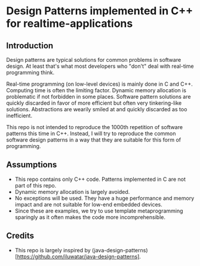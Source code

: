 # Design Patterns implemented in C++ for realtime-applications

## Introduction
Design patterns are typical solutions for common problems in software design. At least that's what most developers who "don't" deal with real-time programming think.

Real-time programming (on low-level devices) is mainly done in C and C++. Computing time is often the limiting factor. Dynamic memory allocation is problematic if not forbidden in some places. Software pattern solutions are quickly discarded in favor of more efficient but often very tinkering-like solutions. Abstractions are wearily smiled at and quickly discarded as too inefficient.

This repo is not intended to reproduce the 1000th repetition of software patterns this time in C++. Instead, I will try to reproduce the common software design patterns in a way that they are suitable for this form of programming.


## Assumptions
* This repo contains only C++ code. Patterns implemented in C are not part of this repo. 
* Dynamic memory allocation is largely avoided.
* No exceptions will be used. They have a huge performance and memory impact and are not suitable for low-end embedded devices.
* Since these are examples, we try to use template metaprogramming sparingly as it often makes the code more incomprehensible.

## Credits
* This repo is largely inspired by (java-design-patterns)[https://github.com/iluwatar/java-design-patterns].